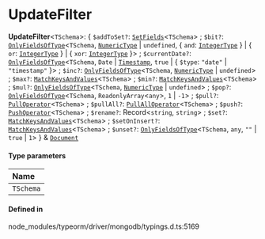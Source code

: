 # UpdateFilter

 **UpdateFilter**<`TSchema`\>: { `$addToSet?`: [`SetFields`](SetFields.md)<`TSchema`\> ; `$bit?`: [`OnlyFieldsOfType`](OnlyFieldsOfType.md)<`TSchema`, [`NumericType`](NumericType.md) \| `undefined`, { `and`: [`IntegerType`](IntegerType.md)  } \| { `or`: [`IntegerType`](IntegerType.md)  } \| { `xor`: [`IntegerType`](IntegerType.md)  }\> ; `$currentDate?`: [`OnlyFieldsOfType`](OnlyFieldsOfType.md)<`TSchema`, `Date` \| [`Timestamp`](../classes/Timestamp.md), ``true`` \| { `$type`: ``"date"`` \| ``"timestamp"``  }\> ; `$inc?`: [`OnlyFieldsOfType`](OnlyFieldsOfType.md)<`TSchema`, [`NumericType`](NumericType.md) \| `undefined`\> ; `$max?`: [`MatchKeysAndValues`](MatchKeysAndValues.md)<`TSchema`\> ; `$min?`: [`MatchKeysAndValues`](MatchKeysAndValues.md)<`TSchema`\> ; `$mul?`: [`OnlyFieldsOfType`](OnlyFieldsOfType.md)<`TSchema`, [`NumericType`](NumericType.md) \| `undefined`\> ; `$pop?`: [`OnlyFieldsOfType`](OnlyFieldsOfType.md)<`TSchema`, `ReadonlyArray`<`any`\>, ``1`` \| ``-1``\> ; `$pull?`: [`PullOperator`](PullOperator.md)<`TSchema`\> ; `$pullAll?`: [`PullAllOperator`](PullAllOperator.md)<`TSchema`\> ; `$push?`: [`PushOperator`](PushOperator.md)<`TSchema`\> ; `$rename?`: Record<`string`, `string`\> ; `$set?`: [`MatchKeysAndValues`](MatchKeysAndValues.md)<`TSchema`\> ; `$setOnInsert?`: [`MatchKeysAndValues`](MatchKeysAndValues.md)<`TSchema`\> ; `$unset?`: [`OnlyFieldsOfType`](OnlyFieldsOfType.md)<`TSchema`, `any`, ``""`` \| ``true`` \| ``1``\>  } & [`Document`](../interfaces/Document.md)

#### Type parameters

| Name |
| :------ |
| `TSchema` | `object` |

#### Defined in

node_modules/typeorm/driver/mongodb/typings.d.ts:5169
